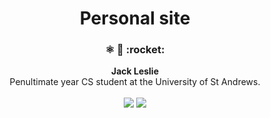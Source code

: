 <h1 align="center">
  Personal site
</h1>

<h3 align="center">
  ⚛️ 📄 :rocket:
</h3>
<p align="center">
  <strong>Jack Leslie</strong><br>
 Penultimate year CS student at the University of St Andrews.<br/><br/>
  <img src="https://img.shields.io/badge/built%20with-gatsby-%23663399.svg"/>
  <img src="https://img.shields.io/badge/deploys%20by-netlify-%2300AD9F.svg"/>
</p>
